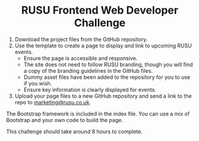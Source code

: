 <h1 align="center">RUSU Frontend Web Developer Challenge</h1>

1. Download the project files from the GitHub repository.
2.	Use the template to create a page to display and link to upcoming RUSU events.
    * Ensure the page is accessible and responsive.
    * The site does not need to follow RUSU branding, though you will find a copy of the branding guidelines in the GitHub files.
    * Dummy asset files have been added to the repository for you to use if you wish.
    * Ensure key information is clearly displayed for events.
3.	Upload your page files to a new GitHub repository and send a link to the repo to marketing@rusu.co.uk.

The Bootstrap framework is included in the index file. You can use a mix of Bootstrap and your own code to build the page.

This challenge should take around 8 hours to complete.
